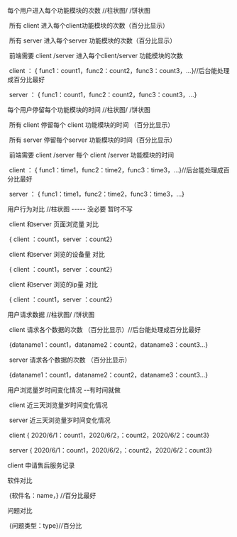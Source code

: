 每个用户进入每个功能模块的次数   //柱状图/ /饼状图

​	所有 client  进入每个client功能模块的次数（百分比显示）

​	所有 server 进入每个server 功能模块的次数（百分比显示）

​	前端需要  client /server  进入每个client/server  功能模块的次数 

​	client ： { func1：count1，func2：count2，func3：count3，...}//后台能处理成百分比最好

​	server  ：  { func1：count1，func2：count2，func3：count3，...}

每个用户停留每个功能模块的时间   //柱状图/ /饼状图

​	所有 client 停留每个 client 功能模块的时间 （百分比显示）

​	所有 server 停留每个server 功能模块的时间（百分比显示）

​	前端需要  client /server  每个 client /server 功能模块的时间

​	client ： { func1：time1，func2：time2，func3：time3，...}//后台能处理成百分比最好

​	server  ： { func1：time1，func2：time2，func3：time3，...}

 用户行为对比   //柱状图 ----- 没必要 暂时不写

​	client  和server 页面浏览量 对比 

​		{ client  ：count1，server ：count2}

​	client  和server 浏览的设备量 对比 

​		{ client  ：count1，server ：count2}

​	client  和server 浏览的ip量 对比 

​		{ client  ：count1，server ：count2}

用户请求数据  //柱状图/ /饼状图

​	client 请求各个数据的次数 （百分比显示）//后台能处理成百分比最好

​	{dataname1：count1，dataname2：count2，dataname3：count3...}

​	server 请求各个数据的次数 （百分比显示）

​	{dataname1：count1，dataname2：count2，dataname3：count3...}



用户浏览量岁时间变化情况 --有时间就做

​	client 近三天浏览量岁时间变化情况

​	server 近三天浏览量岁时间变化情况

​	client  { 2020/6/1：count1，2020/6/2，：count2，2020/6/2：count3}

​	server { 2020/6/1：count1，2020/6/2，：count2，2020/6/2：count3}

client 申请售后服务记录

软件对比

​	{软件名：name，} //百分比最好

问题对比

​	{问题类型：type}//百分比